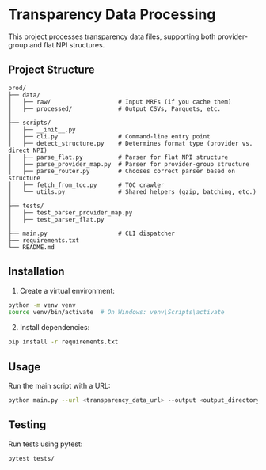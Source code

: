 # Transparency Data Processing

This project processes transparency data files, supporting both provider-group and flat NPI structures.

## Project Structure

```
prod/
├── data/
│   ├── raw/                   # Input MRFs (if you cache them)
│   ├── processed/             # Output CSVs, Parquets, etc.
│
├── scripts/
│   ├── __init__.py
│   ├── cli.py                 # Command-line entry point
│   ├── detect_structure.py    # Determines format type (provider vs. direct NPI)
│   ├── parse_flat.py          # Parser for flat NPI structure
│   ├── parse_provider_map.py  # Parser for provider-group structure
│   ├── parse_router.py        # Chooses correct parser based on structure
│   ├── fetch_from_toc.py      # TOC crawler
│   └── utils.py               # Shared helpers (gzip, batching, etc.)
│
├── tests/
│   ├── test_parser_provider_map.py
│   ├── test_parser_flat.py
│
├── main.py                    # CLI dispatcher
├── requirements.txt
└── README.md
```

## Installation

1. Create a virtual environment:
```bash
python -m venv venv
source venv/bin/activate  # On Windows: venv\Scripts\activate
```

2. Install dependencies:
```bash
pip install -r requirements.txt
```

## Usage

Run the main script with a URL:
```bash
python main.py --url <transparency_data_url> --output <output_directory>
```

## Testing

Run tests using pytest:
```bash
pytest tests/
``` 